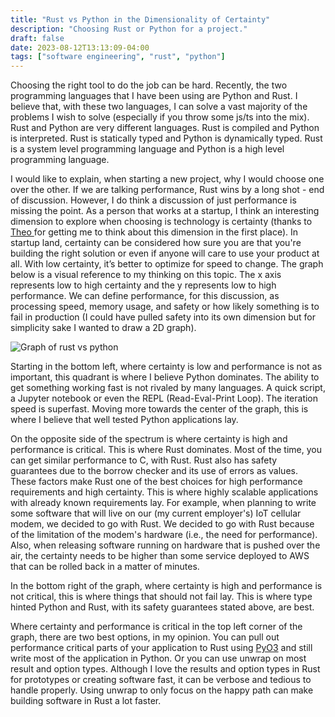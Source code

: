```yaml
---
title: "Rust vs Python in the Dimensionality of Certainty"
description: "Choosing Rust or Python for a project."
draft: false
date: 2023-08-12T13:13:09-04:00
tags: ["software engineering", "rust", "python"]
---
```


Choosing the right tool to do the job can be hard. Recently, the two programming languages that I have been using are Python and Rust. I believe that, with these two languages, I can solve a vast majority of the problems I wish to solve (especially if you throw some js/ts into the mix). Rust and Python are very different languages. Rust is compiled and Python is interpreted. Rust is statically typed and Python is dynamically typed. Rust is a system level programming language and Python is a high level programming language.

I would like to explain, when starting a new project, why I would choose one over the other. If we are talking performance, Rust wins by a long shot - end of discussion. However, I do think a discussion of just performance is missing the point. As a person that works at a startup, I think an interesting dimension to explore when choosing is technology is certainty (thanks to [Theo ](https://www.youtube.com/@t3dotgg) for getting me to think about this dimension in the first place). In startup land, certainty can be considered how sure you are that you're building the right solution or even if anyone will care to use your product at all. With low certainty, it’s better to optimize for speed to change. The graph below is a visual reference to my thinking on this topic. The x axis represents low to high certainty and the y represents low to high performance. We can define performance, for this discussion, as processing speed, memory usage, and safety or how likely something is to fail in production (I could have pulled safety into its own dimension but for simplicity sake I wanted to draw a 2D graph).

![Graph of rust vs python](rust-vs-python.png)

Starting in the bottom left, where certainty is low and performance is not as important, this quadrant is where I believe Python dominates. The ability to get something working fast is not rivaled by many languages. A quick script, a Jupyter notebook or even the REPL (Read-Eval-Print Loop). The iteration speed is superfast. Moving more towards the center of the graph, this is where I believe that well tested Python applications lay.

On the opposite side of the spectrum is where certainty is high and performance is critical. This is where Rust dominates. Most of the time, you can get similar performance to C, with Rust. Rust also has safety guarantees due to the borrow checker and its use of errors as values. These factors make Rust one of the best choices for high performance requirements and high certainty. This is where highly scalable applications with already known requirements lay. For example, when planning to write some software that will live on our (my current employer's) IoT cellular modem, we decided to go with Rust. We decided to go with Rust because of the limitation of the modem's hardware (i.e., the need for performance). Also, when releasing software running on hardware that is pushed over the air, the certainty needs to be higher than some service deployed to AWS that can be rolled back in a matter of minutes.

In the bottom right of the graph, where certainty is high and performance is not critical, this is where things that should not fail lay. This is where type hinted Python and Rust, with its safety guarantees stated above, are best.

Where certainty and performance is critical in the top left corner of the graph, there are two best options, in my opinion. You can pull out performance critical parts of your application to Rust using [PyO3](https://github.com/PyO3/pyo3) and still write most of the application in Python. Or you can use unwrap on most result and option types. Although I love the results and option types in Rust for prototypes or creating software fast, it can be verbose and tedious to handle properly. Using unwrap to only focus on the happy path can make building software in Rust a lot faster.
